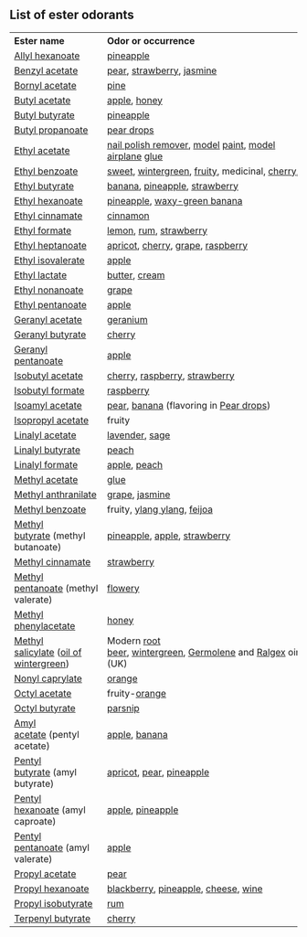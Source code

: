 <h2>List of ester odorants </h2>

<table class="wikitable">
<tbody>
<tr>
<th align="left" valign="top">Ester name</th>
<th align="left" valign="top">Odor or occurrence</th>
</tr>
<tr>
<td><a title="Allyl hexanoate" href="https://en.wikipedia.org/wiki/Allyl_hexanoate">Allyl hexanoate</a></td>
<td><a title="Pineapple" href="https://en.wikipedia.org/wiki/Pineapple">pineapple</a></td>
</tr>
<tr>
<td><a title="Benzyl acetate" href="https://en.wikipedia.org/wiki/Benzyl_acetate">Benzyl acetate</a></td>
<td><a title="Pear" href="https://en.wikipedia.org/wiki/Pear">pear</a>,&nbsp;<a title="Strawberry" href="https://en.wikipedia.org/wiki/Strawberry">strawberry</a>,&nbsp;<a title="Jasmine" href="https://en.wikipedia.org/wiki/Jasmine">jasmine</a></td>
</tr>
<tr>
<td><a title="Bornyl acetate" href="https://en.wikipedia.org/wiki/Bornyl_acetate">Bornyl acetate</a></td>
<td><a title="Pine" href="https://en.wikipedia.org/wiki/Pine">pine</a></td>
</tr>
<tr>
<td><a title="Butyl acetate" href="https://en.wikipedia.org/wiki/Butyl_acetate">Butyl acetate</a></td>
<td><a title="Apple" href="https://en.wikipedia.org/wiki/Apple">apple</a>,&nbsp;<a title="Honey" href="https://en.wikipedia.org/wiki/Honey">honey</a></td>
</tr>
<tr>
<td><a title="Butyl butyrate" href="https://en.wikipedia.org/wiki/Butyl_butyrate">Butyl butyrate</a></td>
<td><a title="Pineapple" href="https://en.wikipedia.org/wiki/Pineapple">pineapple</a></td>
</tr>
<tr>
<td><a class="new" title="Butyl propanoate (page does not exist)" href="https://en.wikipedia.org/w/index.php?title=Butyl_propanoate&amp;action=edit&amp;redlink=1">Butyl propanoate</a></td>
<td><a class="mw-redirect" title="Pear drops" href="https://en.wikipedia.org/wiki/Pear_drops">pear drops</a></td>
</tr>
<tr>
<td><a title="Ethyl acetate" href="https://en.wikipedia.org/wiki/Ethyl_acetate">Ethyl acetate</a></td>
<td><a class="mw-redirect" title="Nail polish remover" href="https://en.wikipedia.org/wiki/Nail_polish_remover">nail polish remover</a>,&nbsp;<a title="Scale model" href="https://en.wikipedia.org/wiki/Scale_model">model</a>&nbsp;<a title="Paint" href="https://en.wikipedia.org/wiki/Paint">paint</a>,&nbsp;<a title="Model aircraft" href="https://en.wikipedia.org/wiki/Model_aircraft">model airplane</a>&nbsp;<a title="Adhesive" href="https://en.wikipedia.org/wiki/Adhesive">glue</a></td>
</tr>
<tr>
<td><a title="Ethyl benzoate" href="https://en.wikipedia.org/wiki/Ethyl_benzoate">Ethyl benzoate</a></td>
<td><a class="mw-redirect" title="Sweet" href="https://en.wikipedia.org/wiki/Sweet">sweet</a>,&nbsp;<a title="Wintergreen" href="https://en.wikipedia.org/wiki/Wintergreen">wintergreen</a>,&nbsp;<a title="Fruit" href="https://en.wikipedia.org/wiki/Fruit">fruity</a>, medicinal,&nbsp;<a title="Cherry" href="https://en.wikipedia.org/wiki/Cherry">cherry</a>,&nbsp;<a title="Grape" href="https://en.wikipedia.org/wiki/Grape">grape</a></td>
</tr>
<tr>
<td><a title="Ethyl butyrate" href="https://en.wikipedia.org/wiki/Ethyl_butyrate">Ethyl butyrate</a></td>
<td><a title="Banana" href="https://en.wikipedia.org/wiki/Banana">banana</a>,&nbsp;<a title="Pineapple" href="https://en.wikipedia.org/wiki/Pineapple">pineapple</a>,&nbsp;<a title="Strawberry" href="https://en.wikipedia.org/wiki/Strawberry">strawberry</a></td>
</tr>
<tr>
<td><a title="Ethyl hexanoate" href="https://en.wikipedia.org/wiki/Ethyl_hexanoate">Ethyl hexanoate</a></td>
<td><a title="Pineapple" href="https://en.wikipedia.org/wiki/Pineapple">pineapple</a>,&nbsp;<a class="new" title="Waxy-green banana (page does not exist)" href="https://en.wikipedia.org/w/index.php?title=Waxy-green_banana&amp;action=edit&amp;redlink=1">waxy-green banana</a></td>
</tr>
<tr>
<td><a title="Ethyl cinnamate" href="https://en.wikipedia.org/wiki/Ethyl_cinnamate">Ethyl cinnamate</a></td>
<td><a title="Cinnamon" href="https://en.wikipedia.org/wiki/Cinnamon">cinnamon</a></td>
</tr>
<tr>
<td><a title="Ethyl formate" href="https://en.wikipedia.org/wiki/Ethyl_formate">Ethyl formate</a></td>
<td><a title="Lemon" href="https://en.wikipedia.org/wiki/Lemon">lemon</a>,&nbsp;<a title="Rum" href="https://en.wikipedia.org/wiki/Rum">rum</a>,&nbsp;<a title="Strawberry" href="https://en.wikipedia.org/wiki/Strawberry">strawberry</a></td>
</tr>
<tr>
<td><a title="Ethyl heptanoate" href="https://en.wikipedia.org/wiki/Ethyl_heptanoate">Ethyl heptanoate</a></td>
<td><a title="Apricot" href="https://en.wikipedia.org/wiki/Apricot">apricot</a>,&nbsp;<a title="Cherry" href="https://en.wikipedia.org/wiki/Cherry">cherry</a>,&nbsp;<a title="Grape" href="https://en.wikipedia.org/wiki/Grape">grape</a>,&nbsp;<a title="Raspberry" href="https://en.wikipedia.org/wiki/Raspberry">raspberry</a></td>
</tr>
<tr>
<td><a title="Ethyl isovalerate" href="https://en.wikipedia.org/wiki/Ethyl_isovalerate">Ethyl isovalerate</a></td>
<td><a title="Apple" href="https://en.wikipedia.org/wiki/Apple">apple</a></td>
</tr>
<tr>
<td><a title="Ethyl lactate" href="https://en.wikipedia.org/wiki/Ethyl_lactate">Ethyl lactate</a></td>
<td><a title="Butter" href="https://en.wikipedia.org/wiki/Butter">butter</a>,&nbsp;<a title="Cream" href="https://en.wikipedia.org/wiki/Cream">cream</a></td>
</tr>
<tr>
<td><a class="new" title="Ethyl nonanoate (page does not exist)" href="https://en.wikipedia.org/w/index.php?title=Ethyl_nonanoate&amp;action=edit&amp;redlink=1">Ethyl nonanoate</a></td>
<td><a title="Grape" href="https://en.wikipedia.org/wiki/Grape">grape</a></td>
</tr>
<tr>
<td><a title="Ethyl pentanoate" href="https://en.wikipedia.org/wiki/Ethyl_pentanoate">Ethyl pentanoate</a></td>
<td><a title="Apple" href="https://en.wikipedia.org/wiki/Apple">apple</a></td>
</tr>
<tr>
<td><a title="Geranyl acetate" href="https://en.wikipedia.org/wiki/Geranyl_acetate">Geranyl acetate</a></td>
<td><a title="Pelargonium" href="https://en.wikipedia.org/wiki/Pelargonium">geranium</a></td>
</tr>
<tr>
<td><a class="new" title="Geranyl butyrate (page does not exist)" href="https://en.wikipedia.org/w/index.php?title=Geranyl_butyrate&amp;action=edit&amp;redlink=1">Geranyl butyrate</a></td>
<td><a title="Cherry" href="https://en.wikipedia.org/wiki/Cherry">cherry</a></td>
</tr>
<tr>
<td><a class="new" title="Geranyl pentanoate (page does not exist)" href="https://en.wikipedia.org/w/index.php?title=Geranyl_pentanoate&amp;action=edit&amp;redlink=1">Geranyl pentanoate</a></td>
<td><a title="Apple" href="https://en.wikipedia.org/wiki/Apple">apple</a></td>
</tr>
<tr>
<td><a title="Isobutyl acetate" href="https://en.wikipedia.org/wiki/Isobutyl_acetate">Isobutyl acetate</a></td>
<td><a title="Cherry" href="https://en.wikipedia.org/wiki/Cherry">cherry</a>,&nbsp;<a title="Raspberry" href="https://en.wikipedia.org/wiki/Raspberry">raspberry</a>,&nbsp;<a title="Strawberry" href="https://en.wikipedia.org/wiki/Strawberry">strawberry</a></td>
</tr>
<tr>
<td><a title="Isobutyl formate" href="https://en.wikipedia.org/wiki/Isobutyl_formate">Isobutyl formate</a></td>
<td><a title="Raspberry" href="https://en.wikipedia.org/wiki/Raspberry">raspberry</a></td>
</tr>
<tr>
<td><a title="Isoamyl acetate" href="https://en.wikipedia.org/wiki/Isoamyl_acetate">Isoamyl acetate</a></td>
<td><a title="Pear" href="https://en.wikipedia.org/wiki/Pear">pear</a>,&nbsp;<a title="Banana" href="https://en.wikipedia.org/wiki/Banana">banana</a>&nbsp;(flavoring in&nbsp;<a title="Pear drop" href="https://en.wikipedia.org/wiki/Pear_drop">Pear drops</a>)</td>
</tr>
<tr>
<td><a title="Isopropyl acetate" href="https://en.wikipedia.org/wiki/Isopropyl_acetate">Isopropyl acetate</a></td>
<td>fruity</td>
</tr>
<tr>
<td><a title="Linalyl acetate" href="https://en.wikipedia.org/wiki/Linalyl_acetate">Linalyl acetate</a></td>
<td><a class="mw-redirect" title="Lavender" href="https://en.wikipedia.org/wiki/Lavender">lavender</a>,&nbsp;<a class="mw-redirect" title="Common sage" href="https://en.wikipedia.org/wiki/Common_sage">sage</a></td>
</tr>
<tr>
<td><a class="new" title="Linalyl butyrate (page does not exist)" href="https://en.wikipedia.org/w/index.php?title=Linalyl_butyrate&amp;action=edit&amp;redlink=1">Linalyl butyrate</a></td>
<td><a title="Peach" href="https://en.wikipedia.org/wiki/Peach">peach</a></td>
</tr>
<tr>
<td><a class="new" title="Linalyl formate (page does not exist)" href="https://en.wikipedia.org/w/index.php?title=Linalyl_formate&amp;action=edit&amp;redlink=1">Linalyl formate</a></td>
<td><a title="Apple" href="https://en.wikipedia.org/wiki/Apple">apple</a>,&nbsp;<a title="Peach" href="https://en.wikipedia.org/wiki/Peach">peach</a></td>
</tr>
<tr>
<td><a title="Methyl acetate" href="https://en.wikipedia.org/wiki/Methyl_acetate">Methyl acetate</a></td>
<td><a class="mw-redirect" title="Glue" href="https://en.wikipedia.org/wiki/Glue">glue</a></td>
</tr>
<tr>
<td><a title="Methyl anthranilate" href="https://en.wikipedia.org/wiki/Methyl_anthranilate">Methyl anthranilate</a></td>
<td><a title="Grape" href="https://en.wikipedia.org/wiki/Grape">grape</a>,&nbsp;<a title="Jasmine" href="https://en.wikipedia.org/wiki/Jasmine">jasmine</a></td>
</tr>
<tr>
<td><a title="Methyl benzoate" href="https://en.wikipedia.org/wiki/Methyl_benzoate">Methyl benzoate</a></td>
<td>fruity,&nbsp;<a class="mw-redirect" title="Ylang ylang" href="https://en.wikipedia.org/wiki/Ylang_ylang">ylang ylang</a>,&nbsp;<a class="mw-redirect" title="Feijoa" href="https://en.wikipedia.org/wiki/Feijoa">feijoa</a></td>
</tr>
<tr>
<td><a title="Methyl butyrate" href="https://en.wikipedia.org/wiki/Methyl_butyrate">Methyl butyrate</a>&nbsp;(methyl butanoate)</td>
<td><a title="Pineapple" href="https://en.wikipedia.org/wiki/Pineapple">pineapple</a>,&nbsp;<a title="Apple" href="https://en.wikipedia.org/wiki/Apple">apple</a>,&nbsp;<a title="Strawberry" href="https://en.wikipedia.org/wiki/Strawberry">strawberry</a></td>
</tr>
<tr>
<td><a title="Methyl cinnamate" href="https://en.wikipedia.org/wiki/Methyl_cinnamate">Methyl cinnamate</a></td>
<td><a title="Strawberry" href="https://en.wikipedia.org/wiki/Strawberry">strawberry</a></td>
</tr>
<tr>
<td><a title="Methyl pentanoate" href="https://en.wikipedia.org/wiki/Methyl_pentanoate">Methyl pentanoate</a>&nbsp;(methyl valerate)</td>
<td><a title="Flower" href="https://en.wikipedia.org/wiki/Flower">flowery</a></td>
</tr>
<tr>
<td><a title="Methyl phenylacetate" href="https://en.wikipedia.org/wiki/Methyl_phenylacetate">Methyl phenylacetate</a></td>
<td><a title="Honey" href="https://en.wikipedia.org/wiki/Honey">honey</a></td>
</tr>
<tr>
<td><a title="Methyl salicylate" href="https://en.wikipedia.org/wiki/Methyl_salicylate">Methyl salicylate</a>&nbsp;(<a class="mw-redirect" title="Oil of wintergreen" href="https://en.wikipedia.org/wiki/Oil_of_wintergreen">oil of wintergreen</a>)</td>
<td>Modern&nbsp;<a title="Root beer" href="https://en.wikipedia.org/wiki/Root_beer">root beer</a>,&nbsp;<a title="Wintergreen" href="https://en.wikipedia.org/wiki/Wintergreen">wintergreen</a>,&nbsp;<a title="Germolene" href="https://en.wikipedia.org/wiki/Germolene">Germolene</a>&nbsp;and&nbsp;<a title="Ralgex" href="https://en.wikipedia.org/wiki/Ralgex">Ralgex</a>&nbsp;ointments (UK)</td>
</tr>
<tr>
<td><a class="new" title="Nonyl caprylate (page does not exist)" href="https://en.wikipedia.org/w/index.php?title=Nonyl_caprylate&amp;action=edit&amp;redlink=1">Nonyl caprylate</a></td>
<td><a title="Orange (fruit)" href="https://en.wikipedia.org/wiki/Orange_(fruit)">orange</a></td>
</tr>
<tr>
<td><a title="Octyl acetate" href="https://en.wikipedia.org/wiki/Octyl_acetate">Octyl acetate</a></td>
<td>fruity-<a title="Orange (fruit)" href="https://en.wikipedia.org/wiki/Orange_(fruit)">orange</a></td>
</tr>
<tr>
<td><a class="new" title="Octyl butyrate (page does not exist)" href="https://en.wikipedia.org/w/index.php?title=Octyl_butyrate&amp;action=edit&amp;redlink=1">Octyl butyrate</a></td>
<td><a title="Parsnip" href="https://en.wikipedia.org/wiki/Parsnip">parsnip</a></td>
</tr>
<tr>
<td><a title="Amyl acetate" href="https://en.wikipedia.org/wiki/Amyl_acetate">Amyl acetate</a>&nbsp;(pentyl acetate)</td>
<td><a title="Apple" href="https://en.wikipedia.org/wiki/Apple">apple</a>,&nbsp;<a title="Banana" href="https://en.wikipedia.org/wiki/Banana">banana</a></td>
</tr>
<tr>
<td><a title="Pentyl butyrate" href="https://en.wikipedia.org/wiki/Pentyl_butyrate">Pentyl butyrate</a>&nbsp;(amyl butyrate)</td>
<td><a title="Apricot" href="https://en.wikipedia.org/wiki/Apricot">apricot</a>,&nbsp;<a title="Pear" href="https://en.wikipedia.org/wiki/Pear">pear</a>,&nbsp;<a title="Pineapple" href="https://en.wikipedia.org/wiki/Pineapple">pineapple</a></td>
</tr>
<tr>
<td><a title="Pentyl hexanoate" href="https://en.wikipedia.org/wiki/Pentyl_hexanoate">Pentyl hexanoate</a>&nbsp;(amyl caproate)</td>
<td><a title="Apple" href="https://en.wikipedia.org/wiki/Apple">apple</a>,&nbsp;<a title="Pineapple" href="https://en.wikipedia.org/wiki/Pineapple">pineapple</a></td>
</tr>
<tr>
<td><a title="Pentyl pentanoate" href="https://en.wikipedia.org/wiki/Pentyl_pentanoate">Pentyl pentanoate</a>&nbsp;(amyl valerate)</td>
<td><a title="Apple" href="https://en.wikipedia.org/wiki/Apple">apple</a></td>
</tr>
<tr>
<td><a title="Propyl acetate" href="https://en.wikipedia.org/wiki/Propyl_acetate">Propyl acetate</a></td>
<td><a title="Pear" href="https://en.wikipedia.org/wiki/Pear">pear</a></td>
</tr>
<tr>
<td><a title="Propyl hexanoate" href="https://en.wikipedia.org/wiki/Propyl_hexanoate">Propyl hexanoate</a></td>
<td><a title="Blackberry" href="https://en.wikipedia.org/wiki/Blackberry">blackberry</a>,&nbsp;<a title="Pineapple" href="https://en.wikipedia.org/wiki/Pineapple">pineapple</a>,&nbsp;<a title="Cheese" href="https://en.wikipedia.org/wiki/Cheese">cheese</a>,&nbsp;<a title="Wine" href="https://en.wikipedia.org/wiki/Wine">wine</a></td>
</tr>
<tr>
<td><a class="new" title="Propyl isobutyrate (page does not exist)" href="https://en.wikipedia.org/w/index.php?title=Propyl_isobutyrate&amp;action=edit&amp;redlink=1">Propyl isobutyrate</a></td>
<td><a title="Rum" href="https://en.wikipedia.org/wiki/Rum">rum</a></td>
</tr>
<tr>
<td><a class="new" title="Terpenyl butyrate (page does not exist)" href="https://en.wikipedia.org/w/index.php?title=Terpenyl_butyrate&amp;action=edit&amp;redlink=1">Terpenyl butyrate</a></td>
<td><a title="Cherry" href="https://en.wikipedia.org/wiki/Cherry">cherry</a></td>
</tr>
</tbody>
</table>
